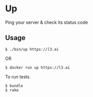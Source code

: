 # Up

Ping your server & check its status code

## Usage

```
$ ./bin/up https://l3.ai
```

OR

```
$ docker run up https://l3.ai
```

To run tests

```
$ bundle
$ rake
```
